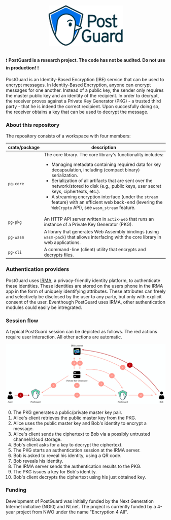 # <p align="center"><img src="./img/pg_logo.svg" height="128px" alt="PostGuard" /></p>

:exclamation:
**PostGuard is a research project. The code has not be audited. Do not use in production!**
:exclamation:

PostGuard is an Identity-Based Encryption (IBE) service that can be used to
encrypt messages. In Identity-Based Encryption, anyone can encrypt messages for
one another. Instead of a public key, the sender only requires the master
public key and an identity of the recipient. In order to decrypt, the receiver
proves against a Private Key Generator (PKG) - a trusted third party - that he
is indeed the correct recipient. Upon succesfully doing so, the receiver
obtains a key that can be used to decrypt the message.

### About this repository

The repository consists of a workspace with four members:

| crate/package | description                                                                                                                                                                                                                                                                                                                                                                                                                                                                                                 |
| ------------- | ----------------------------------------------------------------------------------------------------------------------------------------------------------------------------------------------------------------------------------------------------------------------------------------------------------------------------------------------------------------------------------------------------------------------------------------------------------------------------------------------------------- |
| `pg-core`     | The core library. The core library's functionality includes: <ul><li>Managing metadata containing required data for key decapsulation, including (compact binary) serialization.</li><li>Serialization of all artifacts that are sent over the network/stored to disk (e.g., public keys, user secret keys, ciphertexts, etc.).</li><li> A streaming encryption interface (under the `stream` feature) with an efficient web back-end (levering the `WebCrypto` API), see `wasm_stream` feature. </li></ul> |
| `pg-pkg`      | An HTTP API server written in `actix-web` that runs an instance of a Private Key Generator (PKG).                                                                                                                                                                                                                                                                                                                                                                                                           |
| `pg-wasm`     | A library that generates Web Assembly bindings (using `wasm-pack`) that allows interfacing with the core library in web applications.                                                                                                                                                                                                                                                                                                                                                                       |
| `pg-cli`      | A command-line (client) utility that encrypts and decrypts files.                                                                                                                                                                                                                                                                                                                                                                                                                                           |

### Authentication providers

PostGuard uses [IRMA](https://irma.app), a privacy-friendly identity platform,
to authenticate these identities. These identities are stored on the users
phone in the IRMA app in the form of uniquely identifying attributes. These
attributes can freely and selectively be disclosed by the user to any party,
but only with explicit consent of the user. Eventhough PostGuard uses IRMA,
other authentication modules could easily be intregrated.

### Session flow

A typical PostGuard session can be depicted as follows. The red actions require
user interaction. All other actions are automatic.

<p align="center">
  <img src="./img/postguard-flow.png" alt="PostGuard"/>
</p>

<ol start="0">
  <li>The PKG generates a public/private master key pair.</li>
  <li>Alice's client retrieves the public master key from the PKG.</li>
  <li>Alice uses the public master key and Bob's identity to encrypt a message.</li>
  <li>Alice's client sends the ciphertext to Bob via a possibly untrusted channel/cloud storage.</li>
  <li>Bob's client asks for a key to decrypt the ciphertext.</li>
  <li>The PKG starts an authentication session at the IRMA server.</li>
  <li>Bob is asked to reveal his identity, using a QR code.</li>
  <li>Bob reveals his identity.</li>
  <li>The IRMA server sends the authentication results to the PKG.</li>
  <li>The PKG issues a key for Bob's identity.</li>
  <li>Bob's client decrypts the ciphertext using his just obtained key.</li>
</ol>

### Funding

Development of PostGuard was initially funded by the Next Generation Internet
initiative (NGI0) and NLnet. The project is currently funded by a 4-year
project from NWO under the name "Encryption 4 All".
